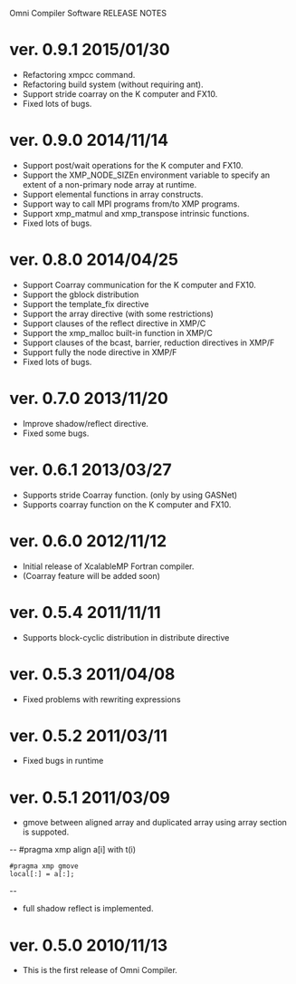 Omni Compiler Software RELEASE NOTES

# ver. 0.9.1      2015/01/30
* Refactoring xmpcc command.
* Refactoring build system (without requiring ant).
* Support stride coarray on the K computer and FX10.
* Fixed lots of bugs.

# ver. 0.9.0      2014/11/14
* Support post/wait operations for the K computer and FX10.
* Support the XMP_NODE_SIZEn environment variable to specify an extent of a non-primary
  node array at runtime.
* Support elemental functions in array constructs.
* Support way to call MPI programs from/to XMP programs.
* Support xmp_matmul and xmp_transpose intrinsic functions.
* Fixed lots of bugs.

# ver. 0.8.0      2014/04/25
* Support Coarray communication for the K computer and FX10.
* Support the gblock distribution
* Support the template_fix directive
* Support the array directive (with some restrictions)
* Support clauses of the reflect directive in XMP/C
* Support the xmp_malloc built-in function in XMP/C
* Support clauses of the bcast, barrier, reduction directives in XMP/F
* Support fully the node directive in XMP/F
* Fixed lots of bugs.

# ver. 0.7.0      2013/11/20
* Improve shadow/reflect directive.
* Fixed some bugs.

# ver. 0.6.1      2013/03/27
* Supports stride Coarray function. (only by using GASNet)
* Supports coarray function on the K computer and FX10.

# ver. 0.6.0      2012/11/12
* Initial release of XcalableMP Fortran compiler.
* (Coarray feature will be added soon)

# ver. 0.5.4      2011/11/11
* Supports block-cyclic distribution in distribute directive

# ver. 0.5.3      2011/04/08
* Fixed problems with rewriting expressions

# ver. 0.5.2      2011/03/11
* Fixed bugs in runtime

# ver. 0.5.1      2011/03/09
* gmove between aligned array and duplicated array using array section is suppoted.

--
    #pragma xmp align a[i] with t(i)

    #pragma xmp gmove
    local[:] = a[:];
--

* full shadow reflect is implemented.

# ver. 0.5.0	2010/11/13
* This is the first release of Omni Compiler.
